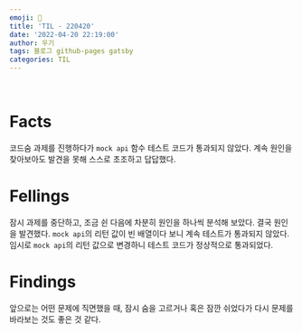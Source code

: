```yaml
---
emoji: 🤔
title: 'TIL - 220420'
date: '2022-04-20 22:19:00'
author: 우기
tags: 블로그 github-pages gatsby
categories: TIL
---
```


<br>

# Facts
코드숨 과제를 진행하다가 `mock api` 함수 테스트 코드가 통과되지 않았다. 계속 원인을 찾아보아도 발견을 못해 스스로 초조하고 답답했다.


# Fellings
잠시 과제를 중단하고, 조금 쉰 다음에 차분히 원인을 하나씩 분석해 보았다. 결국 원인을 발견했다. `mock api`의 리턴 값이 빈 배열이다 보니 계속 테스트가 통과되지 않았다. 임시로 `mock api`의 리턴 값으로 변경하니 테스트 코드가 정상적으로 통과되었다.

# Findings
앞으로는 어떤 문제에 직면했을 때, 잠시 숨을 고르거나 혹은 잠깐 쉬었다가 다시 문제를 바라보는 것도 좋은 것 같다.

<br>
